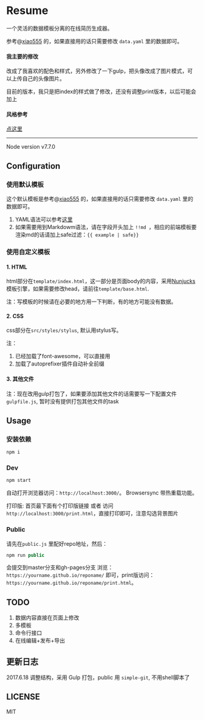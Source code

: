 Resume
======

一个灵活的数据模板分离的在线简历生成器。

参考@[xiao555](https://xiao555.github.io/Resume/) 的，如果直接用的话只需要修改 `data.yaml` 里的数据即可。

#### 我主要的修改

改成了我喜欢的配色和样式，另外修改了一下gulp，把头像改成了图片模式，可以上传自己的头像图片。

目前的版本，我只是把index的样式做了修改，还没有调整print版本，以后可能会加上


#### 风格参考


[点这里](https://lizidashen.github.io/)


---------

Node version v7.7.0


## Configuration

### 使用默认模板

这个默认模板是参考@[xiao555](https://xiao555.github.io/Resume/) 的，如果直接用的话只需要修改 `data.yaml` 里的数据即可。

1. YAML语法可以参考[这里](http://www.ruanyifeng.com/blog/2016/07/yaml.html)
2. 如果需要用到Markdowm语法，请在字段开头加上 `!!md `，相应的前端模板要渲染md的话请加上safe过滤：`{{ example | safe}}`

### 使用自定义模板

#### 1. HTML
html部分在`template/index.html`，这一部分是页面body的内容，采用[Nunjucks](https://mozilla.github.io/nunjucks/)模板引擎，如果需要修改head，请前往`template/base.html`.

注：写模板的时候请在必要的地方用一下判断，有的地方可能没有数据。

#### 2. CSS

css部分在`src/styles/stylus`, 默认用stylus写。

注：
1. 已经加载了font-awesome，可以直接用
2. 加载了autoprefixer插件自动补全前缀

#### 3. 其他文件

注：现在改用gulp打包了，如果要添加其他文件的话需要写一下配置文件`gulpfile.js`, 暂时没有提供打包其他文件的task

## Usage

### 安装依赖

```javascript
npm i
```

### Dev

```javascript
npm start
```
自动打开浏览器访问：`http://localhost:3000/`。 Browsersync 带热重载功能。

打印版: 首页最下面有个打印版链接 或者 访问 `http://localhost:3000/print.html`，直接打印即可，注意勾选背景图片

### Public

请先在`public.js` 里配好repo地址，然后：

```javascript
npm run public
```
会提交到master分支和gh-pages分支
浏览：`https://yourname.github.io/reponame/` 即可，print版访问：`https://yourname.github.io/reponame/print.html`。

## TODO

1. 数据内容直接在页面上修改
2. 多模板
3. 命令行接口
4. 在线编辑+发布+导出

## 更新日志

2017.6.18
  调整结构，采用 Gulp 打包，public 用 `simple-git`, 不用shell脚本了

## LICENSE

MIT

